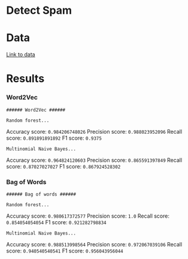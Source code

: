 # Detect Spam

# Data

[Link to data](https://archive.ics.uci.edu/ml/datasets/SMS+Spam+Collection)

# Results

### Word2Vec

`###### Word2Vec ######`

`Random forest...`

Accuracy score:  `0.984206748026`
Precision score:  `0.988023952096`
Recall score:  `0.891891891892`
F1 score:  `0.9375`

`Multinomial Naive Bayes...`

Accuracy score:  `0.964824120603`
Precision score:  `0.865591397849`
Recall score:  `0.87027027027`
F1 score:  `0.867924528302`

### Bag of Words

`###### Bag of words ######`

`Random forest...`

Accuracy score:  `0.980617372577`
Precision score:  `1.0`
Recall score:  `0.854054054054`
F1 score:  `0.921282798834`

`Multinomial Naive Bayes...`

Accuracy score:  `0.988513998564`
Precision score:  `0.972067039106`
Recall score:  `0.940540540541`
F1 score:  `0.956043956044`
